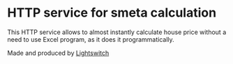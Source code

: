 # HTTP service for smeta calculation

This HTTP service allows to almost instantly calculate house price without a need to use Excel program, as it does it
programmatically.

Made and produced by [Lightswitch](https://lightswitch.digital)